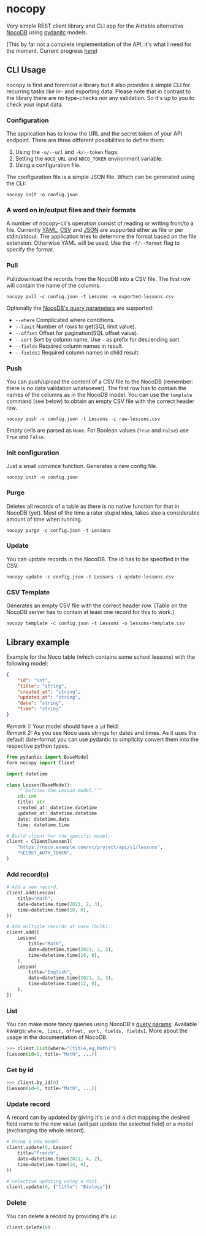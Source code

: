 # nocopy

Very simple REST client library and CLI app for the Airtable alternative [NocoDB](https://nocodb.com/) using [pydanitc](https://pydantic-docs.helpmanual.io/) models.

(This by far not a complete implementation of the API, it's what I need for the moment. Current progress [here](todo.md))


## CLI Usage

nocopy is first and foremost a library but it also provides a simple CLI for recurring tasks like in- and exporting data. Please note that in contrast to the library there are no type-checks nor any validation. So it's up to you to check your input data.


### Configuration

The application has to know the URL and the secret token of your API endpoint. There are three different possibilities to define them:

1. Using the `-u/--url` and `-k/--token` flags.
2. Setting the `NOCO_URL` and `NOCO_TOKEN` environment variable.
3. Using a configuration file.

The configuration file is a simple JSON file. Which can be generated using the CLI:

```shell script
nocopy init -o config.json
```


### A word on in/output files and their formats

A number of nocopy-cli's operation consist of reading or writing from/to a file. Currently [YAML](https://en.wikipedia.org/wiki/YAML), [CSV](https://en.wikipedia.org/wiki/Comma-separated_values) and [JSON](https://en.wikipedia.org/wiki/JSON) are supported ether as file or per stdin/stdout. The application tries to determine the format based on the file extension. Otherwise YAML will be used. Use the `-f/--format` flag to specify the format.


### Pull

Pull/download the records from the NocoDB into a CSV file. The first row will contain the name of the columns.

```shell script
nocopy pull -c config.json -t Lessons -o exported-lessons.csv
```

Optionally the [NocoDB's query parameters](https://docs.nocodb.com/developer-resources/rest-apis#query-params) are supported:

- `--where` Complicated where conditions.
- `--limit` Number of rows to get(SQL limit value).
- `--offset` Offset for pagination(SQL offset value).
- `--sort` Sort by column name, Use `-` as prefix for descending sort.
- `--fields` Required column names in result.
- `--fields1` Required column names in child result.


### Push

You can push/upload the content of a CSV file to the NocoDB (remember: there is no data validation whatsoever). The first row has to contain the names of the columns as in the NocoDB model. You can use the `template` command (see below) to obtain an empty CSV file with the correct header row. 

```shell script
nocopy push -c config.json -t Lessons -i raw-lessons.csv
```

Empty cells are parsed as `None`. For Boolean values (`True` and `False`) use `True` and `False`.


### Init configuration

Just a small convince function. Generates a new config file.

```shell script
nocopy init -o config.json
```


### Purge

Deletes all records of a table as there is no native function for that in NocoDB (yet). Most of the time a rater stupid idea, takes also a considerable amount of time when running.

```shell script
nocopy purge -c config.json -t Lessons
```


### Update

You can update records in the NocoDB. The id has to be specified in the CSV.

```shell script
nocopy update -c config.json -t Lessons -i update-lessons.csv
```

### CSV Template

Generates an empty CSV file with the correct header row. (Table on the NocoDB server has to contain at least one record for this to work.)

```shell script
nocopy template -c config.json -t Lessons -o lessons-template.csv
```


## Library example

Example for the Noco table (which contains some school lessons) with the following model:

```json
{
	"id": "int",
	"title": "string",
	"created_at": "string",
	"updated_at": "string",
	"date": "string",
	"time": "string"
}
```

_Remark 1:_ Your model should have a `id` field.  
_Remark 2:_ As you see Noco uses strings for dates and times. As it uses the default date-format you can use pydantic to simplicity convert them into the respective python types.

```python
from pydantic import BaseModel
form nocopy import Client

import datetime

class Lesson(BaseModel):
	"""Defines the Lesson model."""
	id: int
	title: str
	created_at: datetime.datetime
	updated_at: datetime.datetime
	date: datetime.date
	time: datetime.time

# Build client for the specific model.
client = Client[Lesson](
	"https://noco.example.com/nc/project/api/v1/lessons",
	"SECRET_AUTH_TOKEN",
)
``` 


### Add record(s)

```python
# Add a new record.
client.add(Lesson(
	title="Math",
	date=datetime.time(2021, 2, 3),
	time=datetime.time(10, 0),
))

# Add multiple records at once (bulk).
client.add([
	Lesson(
		title="Math",
		date=datetime.time(2021, 2, 3),
		time=datetime.time(10, 0),
	),
	Lesson(
		title="English",
		date=datetime.time(2021, 2, 3),
		time=datetime.time(12, 0),
	),
])
``` 


### List

You can make more fancy queries using NocoDB's [query params](https://docs.nocodb.com/developer-resources/rest-apis#query-params). Available kwargs: `where, limit, offset, sort, fields, fields1`. More about the usage in the documentation of NocoDB.

```python
>>> client.list(where="(title,eq,Math)")
[Lesson(id=0, title="Math", ...)]
```


### Get by id

```python
>>> client.by_id(0)
[Lesson(id=0, title="Math", ...)]
```


### Update record

A record can by updated by giving it's `id` and a dict mapping the desired field name to the new value (will just update the selected field) or a model (exchanging the whole record).

```python
# Using a new model.
client.update(0, Lesson(
	title="French",
	date=datetime.time(2021, 4, 2),
	time=datetime.time(14, 0),
))

# Selective updating using a dict.
client.update(0, {"title": "Biology"})
```


### Delete

You can delete a record by providing it's `id`:

```python
client.delete(0)
```
